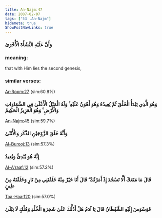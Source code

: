 ```yaml
---
title: An-Najm:47
date: 2007-02-07
tags: ["53 .An-Najm"]
hidemeta: true 
ShowPostNavLinks: true 
---
```

### وَأَنَّ عَلَيْهِ النَّشْأَةَ الْأُخْرَىٰ
### meaning: 
that with Him lies the second genesis,
### similar verses: 

[Ar-Room:27](/30/27) (sim:60.8%)

### وَهُوَ الَّذِي يَبْدَأُ الْخَلْقَ ثُمَّ يُعِيدُهُ وَهُوَ أَهْوَنُ عَلَيْهِ ۚ وَلَهُ الْمَثَلُ الْأَعْلَىٰ فِي السَّمَاوَاتِ وَالْأَرْضِ ۚ وَهُوَ الْعَزِيزُ الْحَكِيمُ

[An-Najm:45](/53/45) (sim:59.7%)

### وَأَنَّهُ خَلَقَ الزَّوْجَيْنِ الذَّكَرَ وَالْأُنْثَىٰ

[Al-Burooj:13](/85/13) (sim:57.3%)

### إِنَّهُ هُوَ يُبْدِئُ وَيُعِيدُ

[Al-A'raaf:12](/7/12) (sim:57.2%)

### قَالَ مَا مَنَعَكَ أَلَّا تَسْجُدَ إِذْ أَمَرْتُكَ ۖ قَالَ أَنَا خَيْرٌ مِنْهُ خَلَقْتَنِي مِنْ نَارٍ وَخَلَقْتَهُ مِنْ طِينٍ

[Taa-Haa:120](/20/120) (sim:57.0%)

### فَوَسْوَسَ إِلَيْهِ الشَّيْطَانُ قَالَ يَا آدَمُ هَلْ أَدُلُّكَ عَلَىٰ شَجَرَةِ الْخُلْدِ وَمُلْكٍ لَا يَبْلَىٰ
